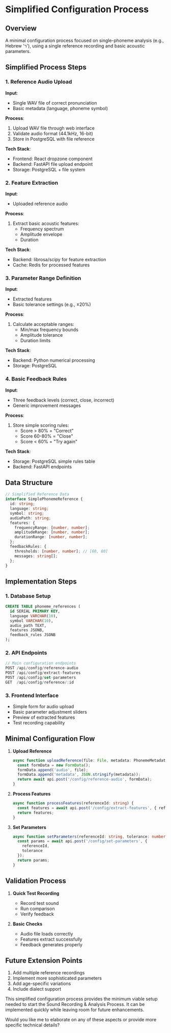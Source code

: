 # Simplified Configuration Process

## Overview
A minimal configuration process focused on single-phoneme analysis (e.g., Hebrew 'ר'), using a single reference recording and basic acoustic parameters.

## Simplified Process Steps

### 1. Reference Audio Upload
**Input**:
- Single WAV file of correct pronunciation
- Basic metadata (language, phoneme symbol)

**Process**:
1. Upload WAV file through web interface
2. Validate audio format (44.1kHz, 16-bit)
3. Store in PostgreSQL with file reference

**Tech Stack**:
- Frontend: React dropzone component
- Backend: FastAPI file upload endpoint
- Storage: PostgreSQL + file system

### 2. Feature Extraction
**Input**:
- Uploaded reference audio

**Process**:
1. Extract basic acoustic features:
   - Frequency spectrum
   - Amplitude envelope
   - Duration

**Tech Stack**:
- Backend: librosa/scipy for feature extraction
- Cache: Redis for processed features

### 3. Parameter Range Definition
**Input**:
- Extracted features
- Basic tolerance settings (e.g., ±20%)

**Process**:
1. Calculate acceptable ranges:
   - Min/max frequency bounds
   - Amplitude tolerance
   - Duration limits

**Tech Stack**:
- Backend: Python numerical processing
- Storage: PostgreSQL

### 4. Basic Feedback Rules
**Input**:
- Three feedback levels (correct, close, incorrect)
- Generic improvement messages

**Process**:
1. Store simple scoring rules:
   - Score > 80% = "Correct"
   - Score 60-80% = "Close"
   - Score < 60% = "Try again"

**Tech Stack**:
- Storage: PostgreSQL simple rules table
- Backend: FastAPI endpoints

## Data Structure

```typescript
// Simplified Reference Data
interface SimplePhonemeReference {
  id: string;
  language: string;
  symbol: string;
  audioPath: string;
  features: {
    frequencyRange: [number, number];
    amplitudeRange: [number, number];
    durationRange: [number, number];
  };
  feedbackRules: {
    thresholds: [number, number]; // [60, 80]
    messages: string[];
  };
}
```

## Implementation Steps

### 1. Database Setup
```sql
CREATE TABLE phoneme_references (
  id SERIAL PRIMARY KEY,
  language VARCHAR(10),
  symbol VARCHAR(10),
  audio_path TEXT,
  features JSONB,
  feedback_rules JSONB
);
```

### 2. API Endpoints
```typescript
// Main configuration endpoints
POST /api/config/reference-audio
POST /api/config/extract-features
POST /api/config/set-parameters
GET  /api/config/reference/:id
```

### 3. Frontend Interface
- Simple form for audio upload
- Basic parameter adjustment sliders
- Preview of extracted features
- Test recording capability

## Minimal Configuration Flow

1. **Upload Reference**
   ```typescript
   async function uploadReference(file: File, metadata: PhonemeMetadata) {
     const formData = new FormData();
     formData.append('audio', file);
     formData.append('metadata', JSON.stringify(metadata));
     return await api.post('/config/reference-audio', formData);
   }
   ```

2. **Process Features**
   ```typescript
   async function processFeatures(referenceId: string) {
     const features = await api.post('/config/extract-features', { referenceId });
     return features;
   }
   ```

3. **Set Parameters**
   ```typescript
   async function setParameters(referenceId: string, tolerance: number = 20) {
     const params = await api.post('/config/set-parameters', {
       referenceId,
       tolerance
     });
     return params;
   }
   ```

## Validation Process

1. **Quick Test Recording**
   - Record test sound
   - Run comparison
   - Verify feedback

2. **Basic Checks**
   - Audio file loads correctly
   - Features extract successfully
   - Feedback generates properly

## Future Extension Points

1. Add multiple reference recordings
2. Implement more sophisticated parameters
3. Add age-specific variations
4. Include dialect support

This simplified configuration process provides the minimum viable setup needed to start the Sound Recording & Analysis Process. It can be implemented quickly while leaving room for future enhancements.

Would you like me to elaborate on any of these aspects or provide more specific technical details? 
